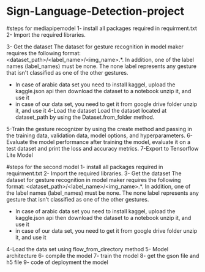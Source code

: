 # Sign-Language-Detection-project
#steps for mediapipemodel
1- install all packages required in requirment.txt
2- Import the required libraries.

3- Get the dataset
The dataset for gesture recognition in model maker requires the following format: <dataset_path>/<label_name>/<img_name>.*. In addition, one of the label names (label_names) must be none. The none label represents any gesture that isn't classified as one of the other gestures.
- In case of arabic data set
  you need to install kaggel, upload the kaggle.json api then download the dataset to a notebook unzip it, and use it
- in case of our data set,
   you need to get it from google drive folder unzip it, and use it
4-Load the dataset
Load the dataset located at dataset_path by using the Dataset.from_folder method.

5-Train the gesture recognizer by using the create method and passing in the training data, validation data, model options, and hyperparameters.
6-Evaluate the model performance after training the model, evaluate it on a test dataset and print the loss and accuracy metrics.
7-Export to Tensorflow Lite Model

#steps for the second model
1- install all packages required in requirment.txt
2- Import the required libraries.
3- Get the dataset
The dataset for gesture recognition in model maker requires the following format: <dataset_path>/<label_name>/<img_name>.*. In addition, one of the label names (label_names) must be none. The none label represents any gesture that isn't classified as one of the other gestures.
- In case of arabic data set
  you need to install kaggel, upload the kaggle.json api then download the dataset to a notebook unzip it, and use it
- in case of our data set,
   you need to get it from google drive folder unzip it, and use it

4-Load the data set using flow_from_directory method 
5- Model architecture 
6- compile the model
7- train the model 
8- get the gson file and h5 file 
9- code of deployment the model
